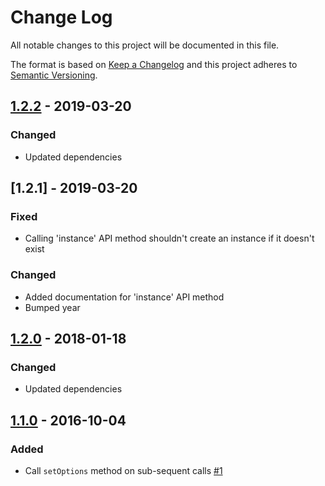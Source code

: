# Change Log
All notable changes to this project will be documented in this file.

The format is based on [Keep a Changelog](http://keepachangelog.com/)
and this project adheres to [Semantic Versioning](http://semver.org/).

## [1.2.2] - 2019-03-20
### Changed
- Updated dependencies

## [1.2.1] - 2019-03-20
### Fixed
- Calling 'instance' API method shouldn't create an instance if it doesn't exist
### Changed
- Added documentation for 'instance' API method
- Bumped year

## [1.2.0] - 2018-01-18
### Changed
- Updated dependencies

## [1.1.0] - 2016-10-04
### Added
- Call ```setOptions``` method on sub-sequent calls [\#1](https://github.com/kasparsz/jquery-plugin-generator/issues/1)

[1.2.2]: https://github.com/kasparsz/jquery-plugin-generator/compare/v1.2.0...v1.2.2
[1.2.0]: https://github.com/kasparsz/jquery-plugin-generator/compare/v1.1.0...v1.2.0
[1.1.0]: https://github.com/kasparsz/jquery-plugin-generator/compare/v1.0.0...v1.1.0
